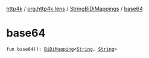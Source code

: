 [http4k](../../index.md) / [org.http4k.lens](../index.md) / [StringBiDiMappings](index.md) / [base64](./base64.md)

# base64

`fun base64(): `[`BiDiMapping`](../-bi-di-mapping/index.md)`<`[`String`](https://kotlinlang.org/api/latest/jvm/stdlib/kotlin/-string/index.html)`, `[`String`](https://kotlinlang.org/api/latest/jvm/stdlib/kotlin/-string/index.html)`>`